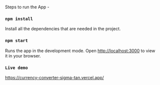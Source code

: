 Steps to run the App - 

### `npm install`

Install all the dependencies that are needed in the project.

### `npm start`

Runs the app in the development mode.
Open [http://localhost:3000](http://localhost:3000) to view it in your browser.
 

 ### `Live demo`
https://currency-converter-sigma-tan.vercel.app/